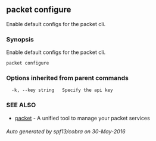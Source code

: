 ## packet configure

Enable default configs for the packet cli.

### Synopsis


Enable default configs for the packet cli.

```
packet configure
```

### Options inherited from parent commands

```
  -k, --key string   Specify the api key
```

### SEE ALSO
* [packet](packet.md)	 - A unified tool to manage your packet services

###### Auto generated by spf13/cobra on 30-May-2016
